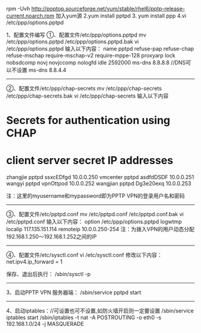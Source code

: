 rpm -Uvh http://poptop.sourceforge.net/yum/stable/rhel6/pptp-release-current.noarch.rpm
加入yum源
2.yum install pptpd
3. yum install ppp
4.vi /etc/ppp/options.pptpd

1、配置文件编写
①、配置文件/etc/ppp/options.pptpd
mv /etc/ppp/options.pptpd /etc/ppp/options.pptpd.bak
vi /etc/ppp/options.pptpd
输入以下内容：
name pptpd
refuse-pap
refuse-chap
refuse-mschap
require-mschap-v2
require-mppe-128
proxyarp
lock
nobsdcomp
novj
novjccomp
nologfd
idle 2592000
ms-dns 8.8.8.8  //DNS可以不设置
ms-dns 8.8.4.4

--------------------------------------------------------------------------------

②、配置文件/etc/ppp/chap-secrets
mv /etc/ppp/chap-secrets /etc/ppp/chap-secrets.bak
vi /etc/ppp/chap-secrets
输入以下内容
# Secrets for authentication using CHAP
# client         server   secret                   IP addresses
zhangjie pptpd ssxcEDfgd 10.0.0.250
vmcenter pptpd asdfdDSDF 10.0.0.251
wangyi   pptpd vpnOttpod 10.0.0.252
wangjian pptpd Dg3e20exq 10.0.0.253

  注：这里的myusername和mypassword即为PPTP VPN的登录用户名和密码


--------------------------------------------------------------------------------

③、配置文件/etc/pptpd.conf
mv /etc/pptpd.conf /etc/pptpd.conf.bak
vi /etc/pptpd.conf
输入以下内容：
option /etc/ppp/options.pptpd
logwtmp
localip 117.135.151.114
remoteip 10.0.0.250-254
  注：为拨入VPN的用户动态分配192.168.1.250～192.168.1.252之间的IP


--------------------------------------------------------------------------------

④、配置文件/etc/sysctl.conf
vi /etc/sysctl.conf
修改以下内容：
net.ipv4.ip_forward = 1

保存、退出后执行：
/sbin/sysctl -p

--------------------------------------------------------------------------------

3、启动PPTP VPN 服务器端：
/sbin/service pptpd start

--------------------------------------------------------------------------------

  4、启动iptables：//可设置也可不设置,如防火墙开启则一定要设置
/sbin/service iptables start
/sbin/iptables -t nat -A POSTROUTING -o eth0 -s 192.168.1.0/24 -j MASQUERADE


